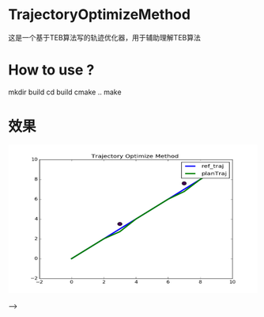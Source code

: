 # TrajectoryOptimizeMethod
这是一个基于TEB算法写的轨迹优化器，用于辅助理解TEB算法

# How to use ?
mkdir build
cd build
cmake ..
make

# 效果


<p align="center">
  <img src="https://github.com/JackJu-HIT/TrajectoryOptimizeMethod/blob/master/result.png" width = "600" height = "300"/>
</p> -->
